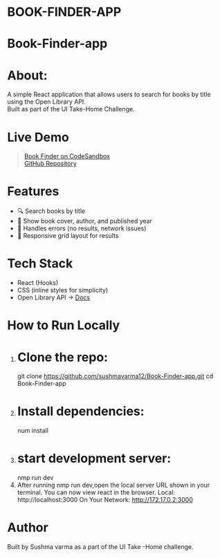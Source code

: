 # BOOK-FINDER-APP
# Book-Finder-app
# About:
A simple React application that allows users to search for books by title using the Open Library API.  
Built as part of the UI Take-Home Challenge.
# Live Demo
> [Book Finder on CodeSandbox](https://codesandbox.io/p/sandbox/book-finder-app-mm66z3)  
> [GitHub Repository](https://github.com/sushmavarma12/Book-Finder-app)
# Features
- 🔍 Search books by title  
- 📖 Show book cover, author, and published year  
- 🚫 Handles errors (no results, network issues)  
- 📱 Responsive grid layout for results  
# Tech Stack
- React (Hooks) 
- CSS (inline styles for simplicity) 
- Open Library API → [Docs](https://openlibrary.org/dev/docs/api/search)
# How to Run Locally
1. # Clone the repo:
   git clone https://github.com/sushmavarma12/Book-Finder-app.git
   cd Book-Finder-app
2. # Install dependencies:
   num install
3. # start development server:
   nmp run dev
4. After running nmp run dev,open the local server URL shown in your terminal.
   You can now view react in the browser.
  Local:            http://localhost:3000
  On Your Network:  http://172.17.0.2:3000
# Author 
Built by Sushma varma as a part of the UI Take -Home challenge.
